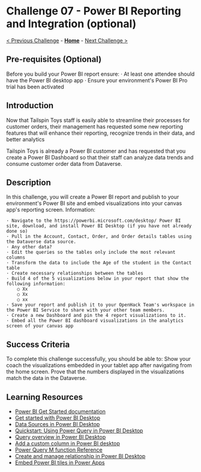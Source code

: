 # Challenge 07 - Power BI Reporting and Integration (optional)

[< Previous Challenge](./Challenge-06.md) - **[Home](../README.md)** - [Next Challenge >](./Challenge-08.md)

## Pre-requisites (Optional)

Before you build your Power BI report ensure:
	· At least one attendee should have the Power BI desktop app
	· Ensure your environment's Power BI Pro trial has been activated


## Introduction

Now that Tailspin Toys staff is easily able to streamline their processes for customer orders, their management has requested some new reporting features that will enhance their reporting, recognize trends in their data, and better analytics

Tailspin Toys is already a Power BI customer and has requested that you create a Power BI Dashboard so that their staff can analyze data trends and consume customer order data from Dataverse.


## Description

In this challenge, you will create a Power BI report and publish to your environment's Power BI site and embed visualizations into your canvas app's reporting screen.
Information:

	· Navigate to the https://powerbi.microsoft.com/desktop/ Power BI site, download, and install Power BI Desktop (if you have not already done so)
	· Pull in the Account, Contact, Order, and Order details tables using the Dataverse data source.
	· Any other data?
	· Edit the queries so the tables only include the most relevant columns
	· Transform the data to include the Age of the student in the Contact table
	· Create necessary relationships between the tables
	· Build 4 of the 5 visualizations below in your report that show the following information:
		○ Xx
		○ Xx
		○ xx
	· Save your report and publish it to your OpenHack Team's workspace in the Power BI Service to share with your other team members.
	· Create a new Dashboard and pin the 4 report visualizations to it.
	· Embed all the Power BI dashboard visualizations in the analytics screen of your canvas app


## Success Criteria

To complete this challenge successfully, you should be able to:
Show your coach the visualizations embedded in your tablet app after navigating from the home screen. Prove that the numbers displayed in the visualizations match the data in the Dataverse.


## Learning Resources

 * [Power BI Get Started documentation](https://docs.microsoft.com/power-bi/fundamentals/)
 * [Get started with Power BI Desktop](https://docs.microsoft.com/power-bi/desktop-getting-started)
 * [Data Sources in Power BI Desktop](https://docs.microsoft.com/power-bi/desktop-data-sources)
 * [Quickstart: Using Power Query in Power BI Desktop](https://docs.microsoft.com/power-query/power-query-quickstart-using-power-bi)
 * [Query overview in Power BI Desktop](https://docs.microsoft.com/power-bi/desktop-query-overview)
 * [Add a custom column in Power BI desktop](https://docs.microsoft.com/power-bi/desktop-add-custom-column)
 * [Power Query M function Reference](https://docs.microsoft.com/powerquery-m/power-query-m-function-reference)
 * [Create and manage relationship in Power BI Desktop](https://docs.microsoft.com/power-bi/desktop-create-and-manage-relationships)
 * [Embed Power BI tiles in Power Apps](https://powerapps.microsoft.com/blog/power-bi-tile-in-powerapps/)

